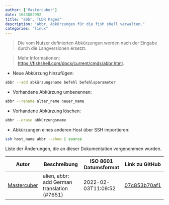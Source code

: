 ```yaml
---
author: ['Mastercuber']
date: 1643882992
title: "abbr, TLDR Pages"
description: "abbr, Abkürzungen für die fish shell verwalten."
categories: "linux"
---
```

> Die vom Nutzer definierten Abkürzungen werden nach der Eingabe durch die Langversionen ersetzt.

> Mehr Informationen: <https://fishshell.com/docs/current/cmds/abbr.html>.

- Neue Abkürzung hinzufügen:

```bash
abbr --add abkürzungsname befehl befehlsparameter
```

- Vorhandene Abkürzung umbenennen:

```bash
abbr --rename alter_name neuer_name
```

- Vorhandene Abkürzung löschen:

```bash
abbr --erase abkürzungsname
```

- Abkürzungen eines anderen Host über SSH importieren:

```bash
ssh host_name abbr --show | source
```
Liste der Änderungen, die an dieser Dokumentation vorgenommen wurden.


Autor | Beschreibung | ISO 8601 Datumsformat | Link zu GitHub
------|-----|-----|-----
[Mastercuber](mailto:mr_w@posteo.de) | alien, abbr: add German translation (#7651) | 2022-02-03T11:09:52 | [07c853b70af1](https://github.com/tldr-pages/tldr/commit/07c853b70af1e865ef69d29251ea09fc0442dc63)

